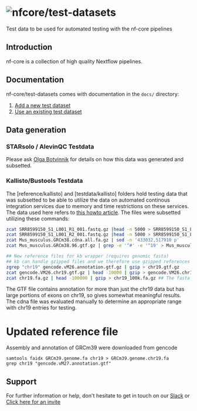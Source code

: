 # ![nfcore/test-datasets](docs/images/test-datasets_logo.png)

Test data to be used for automated testing with the nf-core pipelines

## Introduction

nf-core is a collection of high quality Nextflow pipelines.

## Documentation

nf-core/test-datasets comes with documentation in the `docs/` directory:

01. [Add a new  test dataset](https://github.com/nf-core/test-datasets/blob/master/docs/ADD_NEW_DATA.md)
02. [Use an existing test dataset](https://github.com/nf-core/test-datasets/blob/master/docs/USE_EXISTING_DATA.md)

## Data generation

### STARsolo / AlevinQC Testdata

Please ask [Olga Botvinnik](https://github.com/olgabot) for details on how this data was generated and subsetted.

### Kallisto/Bustools Testdata

The [reference/kallisto] and [testdata/kallisto] folders hold testing data that was subsetted to be able to utilize the data on automated continous integration services due to memory and time restrictions on these services. The data used here refers to [this howto article](https://www.kallistobus.tools/tutorials/kb_getting_started/python/kb_intro_2_python/). The files were subsetted utilizing these commands:

```bash
zcat SRR8599150_S1_L001_R1_001.fastq.gz |head -n 5000 > SRR8599150_S1_L001_R1_001.sub5000.fastq
zcat SRR8599150_S1_L001_R2_001.fastq.gz |head -n 5000 > SRR8599150_S1_L001_R2_001.sub5000.fastq
zcat Mus_musculus.GRCm38.cdna.all.fa.gz | sed -n '433032,517910 p'
zcat Mus_musculus.GRCm38.96.gtf.gz | grep -e '^#' -e '^19' > Mus_musculus.GRCm38.96.chr19.gtf

## New reference files for kb wrapper (requires genomic fasta)
## kb can handle gzipped files and we therefore use gzipped references to keep them small
zgrep "chr19" gencode.vM26.annotation.gtf.gz | gzip > chr19.gtf.gz
zcat gencode.VM26.chr19.gtf.gz | head -10000 | gzip > gencode.VM26.chr19_10k.gtf.gz ## The gtf only contains a part of chr19 to keep it small
zcat chr19.fa.gz | head -100000 | gzip > chr19_100k.fa.gz ## The fasta only contains sequences for the genes defined in the gtf to keep it small
```

The GTF file contains annotation for more than just the chr19 data but has large portions of exons on chr19, so gives somewhat meaningful results. The cdna file was evaluated manually to determine an appropriate range with chr19 entries for testing.

# Updated reference file

Assembly and annotation of GRCm39 were downloaded from gencode
```
samtools faidx GRCm39.genome.fa chr19 > GRCm39.genome.chr19.fa
grep chr19 "gencode.vM27.annotation.gtf"
```


## Support

For further information or help, don't hesitate to get in touch on our [Slack](https://nfcore.slack.com) or [Click here for an invite](https://nf-core-invite.herokuapp.com/)
